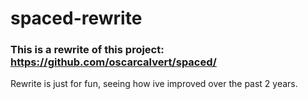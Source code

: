 # spaced-rewrite
### This is a rewrite of this project: https://github.com/oscarcalvert/spaced/
Rewrite is just for fun, seeing how ive improved over the past 2 years.
